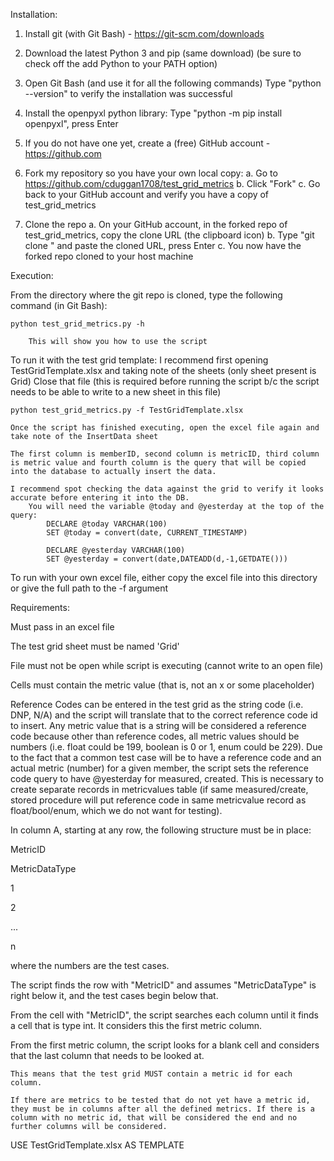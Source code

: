 Installation:

1. Install git (with Git Bash) - https://git-scm.com/downloads

2. Download the latest Python 3 and pip (same download) (be sure to check off the add Python to your PATH option)

3. Open Git Bash (and use it for all the following commands)
	Type "python --version" to verify the installation was successful

4. Install the openpyxl python library:
	Type "python -m pip install openpyxl", press Enter

5. If you do not have one yet, create a (free) GitHub account - https://github.com

6. Fork my repository so you have your own local copy:
	a. Go to https://github.com/cduggan1708/test_grid_metrics
	b. Click "Fork"
	c. Go back to your GitHub account and verify you have a copy of test_grid_metrics

7. Clone the repo
	a. On your GitHub account, in the forked repo of test_grid_metrics, copy the clone URL (the clipboard icon)
	b. Type "git clone " and paste the cloned URL, press Enter
	c. You now have the forked repo cloned to your host machine




Execution:

From the directory where the git repo is cloned, type the following command (in Git Bash):
	
	python test_grid_metrics.py -h

		This will show you how to use the script

To run it with the test grid template:
	I recommend first opening TestGridTemplate.xlsx and taking note of the sheets (only sheet present is Grid)
	Close that file (this is required before running the script b/c the script needs to be able to write to a new sheet in this file)

	python test_grid_metrics.py -f TestGridTemplate.xlsx

	Once the script has finished executing, open the excel file again and take note of the InsertData sheet

	The first column is memberID, second column is metricID, third column is metric value and fourth column is the query that will be copied into the database to actually insert the data.

	I recommend spot checking the data against the grid to verify it looks accurate before entering it into the DB.
		You will need the variable @today and @yesterday at the top of the query:
			DECLARE @today VARCHAR(100)
			SET @today = convert(date, CURRENT_TIMESTAMP)

			DECLARE @yesterday VARCHAR(100)
			SET @yesterday = convert(date,DATEADD(d,-1,GETDATE()))


To run with your own excel file, either copy the excel file into this directory or give the full path to the -f argument



Requirements:

Must pass in an excel file

The test grid sheet must be named 'Grid'

File must not be open while script is executing (cannot write to an open file)

Cells must contain the metric value (that is, not an x or some placeholder)

Reference Codes can be entered in the test grid as the string code (i.e. DNP, N/A) and the script will translate that to the correct reference code id to insert.
Any metric value that is a string will be considered a reference code because other than reference codes, all metric values should be numbers (i.e. float could be 199, boolean is 0 or 1, enum could be 229).
Due to the fact that a common test case will be to have a reference code and an actual metric (number) for a given member, the script sets the reference code query to have @yesterday for measured, created.
	This is necessary to create separate records in metricvalues table (if same measured/create, stored procedure will put reference code in same metricvalue record as float/bool/enum, which we do not want for testing).

In column A, starting at any row, the following structure must be in place:

MetricID

MetricDataType

1

2

...

n


where the numbers are the test cases.

The script finds the row with "MetricID" and assumes "MetricDataType" is right below it, and the test cases begin below that.


From the cell with "MetricID", the script searches each column until it finds a cell that is type int. It considers this the first metric column.


From the first metric column, the script looks for a blank cell and considers that the last column that needs to be looked at.

	This means that the test grid MUST contain a metric id for each column.

	If there are metrics to be tested that do not yet have a metric id, they must be in columns after all the defined metrics. If there is a column with no metric id, that will be considered the end and no further columns will be considered.






USE TestGridTemplate.xlsx AS TEMPLATE
